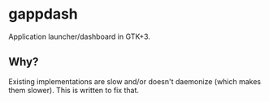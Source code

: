 # gappdash

Application launcher/dashboard in GTK+3.

## Why?

Existing implementations are slow and/or doesn't daemonize (which makes them
slower). This is written to fix that.
